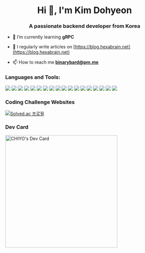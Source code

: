 <h1 align="center">Hi 👋, I'm Kim Dohyeon</h1>
<h3 align="center">A passionate backend developer from Korea</h3>

- 🌱 I’m currently learning **gRPC**

- 📝 I regularly write articles on [https://blog.hexabrain.net](https://blog.hexabrain.net)

- 📫 How to reach me **binarybard@pm.me**

<h3 align="left">Languages and Tools:</h3>
<p align="left">
  <img src="https://img.shields.io/badge/Sonarqube-5190cf?style=for-the-badge&logo=sonarqube&logoColor=white">
  <img src="https://img.shields.io/badge/C%2B%2B-00599C?style=for-the-badge&logo=c%2B%2B&logoColor=white">
  <img src="https://img.shields.io/badge/MySQL-005C84?style=for-the-badge&logo=mysql&logoColor=white">
  <img src="https://img.shields.io/badge/.NET-512BD4?style=for-the-badge&logo=dotnet&logoColor=white">
  <img src="https://img.shields.io/badge/Docker-2CA5E0?style=for-the-badge&logo=docker&logoColor=white">
  <img src="https://img.shields.io/badge/gradle-02303A?style=for-the-badge&logo=gradle&logoColor=white">
  <img src="https://img.shields.io/badge/Junit5-25A162?style=for-the-badge&logo=junit5&logoColor=white">
  <img src="https://img.shields.io/badge/Hibernate-59666C?style=for-the-badge&logo=Hibernate&logoColor=white">
  <img src="https://img.shields.io/badge/Spring-6DB33F?style=for-the-badge&logo=spring&logoColor=white">
  <img src="https://img.shields.io/badge/java-007396?style=for-the-badge&logo=java&logoColor=white">
  <img src="https://img.shields.io/badge/Spring_Security-6DB33F?style=for-the-badge&logo=Spring-Security&logoColor=white">
  <img src="https://img.shields.io/badge/spring_boot-6DB33F?style=for-the-badge&logo=springboot&logoColor=white">
  <img src="https://img.shields.io/badge/IntelliJ_IDEA-000000.svg?style=for-the-badge&logo=intellij-idea&logoColor=white">
  <img src="https://img.shields.io/badge/VSCode-0078D4?style=for-the-badge&logo=visual%20studio%20code&logoColor=white">
  <img src="https://img.shields.io/badge/GIT-E44C30?style=for-the-badge&logo=git&logoColor=white">
  <img src="https://img.shields.io/badge/Github%20Actions-282a2e?style=for-the-badge&logo=githubactions&logoColor=367cfe">
  <img src="https://img.shields.io/badge/Jira-0052CC?style=for-the-badge&logo=Jira&logoColor=white">
  <img src="https://img.shields.io/badge/amazon_aws-232F3E?style=for-the-badge&logo=amazonaws&logoColor=white">
</p>

### Coding Challenge Websites
[![Solved.ac 프로필](http://mazassumnida.wtf/api/v2/generate_badge?boj=layer6ai)](https://solved.ac/layer6ai)

### Dev Card
<a href="https://app.daily.dev/chiyo"><img src="https://api.daily.dev/devcards/v2/Ov1WmbJ61.png?r=zy0&type=default" width="356" alt="CHIYO's Dev Card"/></a>
